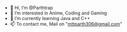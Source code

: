 - 👋 Hi, I’m @Parthtrap
- 👀 I’m interested in Anime, Coding and Gaming
- 🌱 I’m currently learning Java and C++
- 📫 To contact me, Mail on "mttparth306@gmail.com"

<!---
Parthtrap/Parthtrap is a ✨ special ✨ repository because its `README.md` (this file) appears on your GitHub profile.
You can click the Preview link to take a look at your changes.
--->
